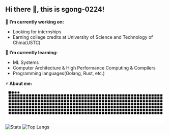 ## Hi there 👋, this is sgong-0224!

🔭 **I’m currently working on:**
- Looking for internships
- Earning college credits at University of Science and Technology of China(USTC)

🌱 **I’m currently learning:**
- ML Systems
- Computer Architecture & High Performance Computing & Compilers
- Programming languages(Golang, Rust, etc.)

⚡ **About me:**
![Contributions](https://github.com/sgong-0224/sgong-0224/blob/output/github-contribution-grid-snake.svg)
![Stats](https://github-readme-stats.vercel.app/api?username=sgong-0224&hide=contribs&bg_color=00000000&hide_rank=true&show_icons=true&include_all_commits=true)
![Top Langs](https://github-readme-stats.vercel.app/api/top-langs/?username=sgong-0224&hide=HTML&layout=compact&langs_count=6)
